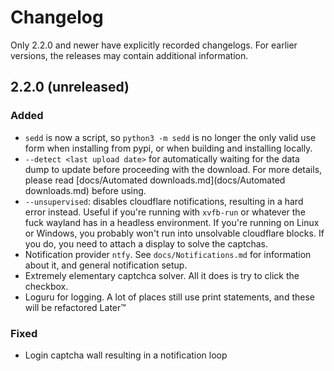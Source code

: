 # Changelog

Only 2.2.0 and newer have explicitly recorded changelogs. For earlier versions, the releases may contain additional information.

## 2.2.0 (unreleased)

### Added
* `sedd` is now a script, so `python3 -m sedd` is no longer the only valid use form when installing from pypi, or when building and installing locally.
* `--detect <last upload date>` for automatically waiting for the data dump to update before proceeding with the download. For more details, please read [docs/Automated downloads.md](docs/Automated downloads.md) before using.
* `--unsupervised`: disables cloudflare notifications, resulting in a hard error instead. Useful if you're running with `xvfb-run` or whatever the fuck wayland has in a headless environment. If you're running on Linux or Windows, you probably won't run into unsolvable cloudflare blocks. If you do, you need to attach a display to solve the captchas.
* Notification provider `ntfy`. See `docs/Notifications.md` for information about it, and general notification setup.
* Extremely elementary captchca solver. All it does is try to click the checkbox. 
* Loguru for logging. A lot of places still use print statements, and these will be refactored Later:tm:

### Fixed
* Login captcha wall resulting in a notification loop

